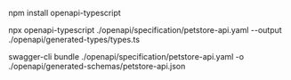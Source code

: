npm install openapi-typescript

npx openapi-typescript ./openapi/specification/petstore-api.yaml --output ./openapi/generated-types/types.ts

swagger-cli bundle ./openapi/specification/petstore-api.yaml -o ./openapi/generated-schemas/petstore-api.json